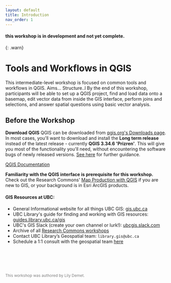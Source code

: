 ```yaml
---
layout: default
title: Introduction
nav_order: 1
---
```

#### this workshop is in development and not yet complete.
{: .warn}

# Tools and Workflows in QGIS
    

This intermediate-level workshop is focused on common tools and workflows in QGIS. Aims... Structure..l By the end of this workshop, participants will be able to set up a QGIS project, find and load data onto a basemap, edit vector data from inside the GIS interface, perform joins and selections, and answer spatial questions using basic vector analysis. 

## Before the Workshop

**Download QGIS** QGIS can be downloaded from [qgis.org's Downloads page](https://qgis.org/en/site/forusers/download.html). In most cases, you'll want to download and install the **Long term release** instead of the latest release - currently **QGIS 3.34.6 'Prizren'**. This will give you most of the functionality you'll need, without encountering the software bugs of newly released versions. [See here](https://ubc-library-rc.github.io/gis-intro-qgis/content/installing-qgis.html) for further guidance.
<br>

[QGIS Documentation](https://docs.qgis.org/3.34/en/docs/index.html)

**Familiarity with the QGIS interface is prerequisite for this workshop.** Check out the Research Commons' [Map Production with QGIS](https://ubc-library-rc.github.io/gis-intro-qgis/) if you are new to GIS, or your background is in Esri ArcGIS products. 





#### GIS Resources at UBC:
- General Informational website for all things UBC GIS: [gis.ubc.ca](http://gis.ubc.ca/)
- UBC Library's guide for finding and working with GIS resources: [guides.library.ubc.ca/gis](http://guides.library.ubc.ca/gis)
- UBC's GIS Slack (create your own channel or lurk!): [ubcgis.slack.com](https://ubcgis.slack.com/)
- Archive of all [Research Commons workshops](https://ubc-library-rc.github.io/all.html)
- Contact UBC Library’s Geospatial team: `library.gis@ubc.ca`
- Schedule a 1:1 consult with the geospatial team [here](https://libcal.library.ubc.ca/appointments/research_commons#s-lc-public-pt)



<p style="margin-top:90px"></p>
<p style="color:grey; font-size:12px">This workshop was authored by Lily Demet.</p>